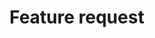 <!--
WARNING: Failure to follow the issue template guidelines below will result in the issue being immediately closed.

Only feature requests should be opened here.

-->


# Feature request
<!--
Feature requests should include as much detail as possible:

- A descriptive title 
- A description of the problem you're trying to solve, including why you think this is a problem
- An overview of the suggested solution
- Use case: why should this be implemented?
- If the feature changes current behavior, reasons why your solution is better
- Relevant links, e.g.
    - Stack Overflow post illustrating a solution
    - Code within a Github repo that illustrates a solution
    - Native API documentation for proposed feature
-->


<!--
A POLITE REMINDER

- This is free, open-source software. 
- Although the author makes every effort to maintain it, no guarantees are made as to the quality or reliability, and reported issues will be addressed if and when the author has time. 
- Help/support will not be given by the author, so forums (e.g. Ionic) or Stack Overflow should be used. Any issues requesting help/support will be closed immediately.
- If you have urgent need of a bug fix/feature, the author can be engaged for PAID contract work to do so: please contact dave@workingedge.co.uk
- Rude or abusive comments/issues will not be tolerated, nor will opening multiple issues if those previously closed are deemed unsuitable. Any of the above will result in you being BANNED from ALL of my Github repositories.
-->